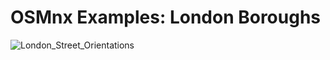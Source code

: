 # OSMnx Examples: London Boroughs

![London_Street_Orientations](https://raw.githubusercontent.com/jaredbest/osmnx-examples-london-boroughs/master/images/london-street-orientations.png)
